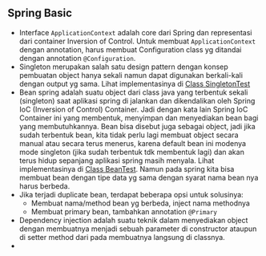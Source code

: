 ## Spring Basic

* Interface `ApplicationContext` adalah core dari Spring dan representasi dari container Inversion of Control. Untuk membuat `ApplicationContext` dengan annotation, harus membuat Configuration class yg ditandai dengan annotation `@Configuration`.
* Singleton merupakan salah satu design pattern dengan konsep pembuatan object hanya sekali namun dapat digunakan berkali-kali dengan output yg sama. Lihat implementasinya di [Class SingletonTest](https://github.com/ichwansh03/spring-basic/blob/main/src/test/java/com/ichwan/basic/SingletonTest.java)
* Bean spring adalah suatu object dari class java yang terbentuk sekali (singleton) saat aplikasi spring di jalankan dan dikendalikan oleh Spring IoC (Inversion of Control) Container. Jadi dengan kata lain Spring IoC Container ini yang membentuk, menyimpan dan menyediakan bean bagi yang membutuhkannya. Bean bisa disebut juga sebagai object, jadi jika sudah terbentuk bean, kita tidak perlu lagi membuat object secara manual atau secara terus menerus, karena default bean ini modenya mode singleton (jika sudah terbentuk tdk membentuk lagi) dan akan terus hidup sepanjang aplikasi spring masih menyala. Lihat implementasinya di [Class BeanTest](https://github.com/ichwansh03/spring-basic/blob/main/src/test/java/com/ichwan/basic/BeanTest.java). Namun pada spring kita bisa membuat bean dengan tipe data yg sama dengan syarat nama bean nya harus berbeda.
* Jika terjadi duplicate bean, terdapat beberapa opsi untuk solusinya:
    - Membuat nama/method bean yg berbeda, inject nama methodnya
    - Membuat primary bean, tambahkan annotation `@Primary`
* Dependency injection adalah suatu teknik dalam menyediakan object dengan membuatnya menjadi sebuah parameter di constructor ataupun di setter method dari pada membuatnya langsung di classnya.
* 